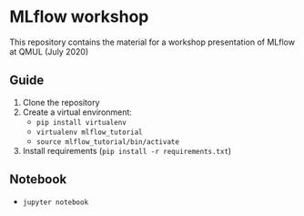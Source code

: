 # MLflow workshop

This repository contains the material for a workshop presentation of MLflow at QMUL (July 2020)

## Guide

1. Clone the repository
2. Create a virtual environment:
    * `pip install virtualenv`
    * `virtualenv mlflow_tutorial`
    * `source mlflow_tutorial/bin/activate`
3. Install requirements (`pip install -r requirements.txt`)

## Notebook
* `jupyter notebook`

